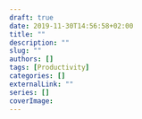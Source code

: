 ```yaml
---
draft: true
date: 2019-11-30T14:56:58+02:00
title: ""
description: ""
slug: ""
authors: []
tags: [Productivity]
categories: []
externalLink: ""
series: []
coverImage:
---
```


